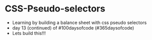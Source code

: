# CSS-Pseudo-selectors
- Learning by building a balance sheet with css pseudo selectors
- day 13 (continued) of #100daysofcode (#365daysofcode)
- Lets build this!!!
